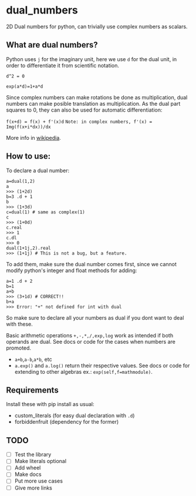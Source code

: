 # dual_numbers
2D Dual numbers for python, can trivially use complex numbers as scalars.

## What are dual numbers?
Python uses ```j``` for the imaginary unit, here we use ```d```  for
the dual unit, in order to differentiate it from scientific notation.
 
```d^2 = 0```

```exp(a*d)=1+a*d```

Since complex numbers can make rotations be done as multiplication,
dual numbers can make posible translation as multiplication. As the dual
part squares to 0, they can also be used for automatic differentiation:

```f(x+d) = f(x) + f'(x)d```
```Note: in complex numbers, f'(x) = Img(f(x+i*dx))/dx```

More info in [wikipedia](https://en.wikipedia.org/wiki/Dual_number).
## How to use:
To declare a dual number:
```
a=dual(1,2)
a
>>> (1+2d)
b=3 .d + 1
b
>>> (1+3d)
c=dual(1) # same as complex(1)
c
>>> (1+0d)
c.real
>>> 1
c.dl
>>> 0
dual(1+1j,2).real
>>> (1+1j) # This is not a bug, but a feature.
```

To add them, make sure the dual number comes first, since we cannot modify
python's integer and float methods for adding:

```
a=1 .d + 2
b=1
a+b
>>> (3+1d) # CORRECT!!
b+a
>>> Error: "+" not defined for int with dual
```

So make sure to declare all your numbers as dual if you dont 
want to deal with these.

Basic arithmetic operations `+,-,*,/,exp,log` work as intended if both
operands are dual. See docs or code for the cases when numbers are promoted.

* `a+b`,`a-b`,`a*b`, etc
* `a.exp()` and `a.log()` return their respective values. 
See docs or code for extending to other algebras ex.: `exp(self,f=mathmodule)`.

## Requirements
Install these with pip install as usual:

* custom_literals (for easy dual declaration with `.d`)
* forbiddenfruit (dependency for the former)

## TODO
- [ ] Test the library
- [ ] Make literals optional
- [ ] Add wheel
- [ ] Make docs
- [ ] Put more use cases
- [ ] Give more links
